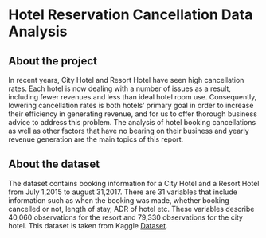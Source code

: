 # Hotel Reservation Cancellation Data Analysis
## About the project
In recent years, City Hotel and Resort Hotel have seen high cancellation rates. Each hotel is now dealing with a number of issues as a result, including fewer revenues and less than ideal hotel room use. Consequently, lowering cancellation rates is both hotels’ primary goal in order to increase their efficiency in generating revenue, and for us to offer thorough business advice to address this problem. The analysis of hotel booking cancellations as well as other factors that have no bearing on their business and yearly revenue generation are the main topics of this report.
## About the dataset
The dataset contains booking information for a City Hotel and a Resort Hotel from July 1,2015 to august 31,2017. There are 31 variables that include information such as when the booking was made, whether booking cancelled or not, length of stay, ADR of hotel etc. These variables describe 40,060 observations for the resort and 79,330 observations for the city hotel. This dataset is taken from Kaggle [Dataset](https://www.kaggle.com/datasets/jessemostipak/hotel-booking-demand).
